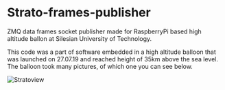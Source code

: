 # Strato-frames-publisher
ZMQ data frames socket publisher made for RaspberryPi based high altitude ballon at Silesian University of Technology.

This code was a part of software embedded in a high altitude balloon that was launched on 27.07.19 and reached height of 35km above the sea level.
The balloon took many pictures, of which one you can see below.

![Stratoview](https://u.cubeupload.com/maciejzj/HighaltitudeballoonS.jpeg)
